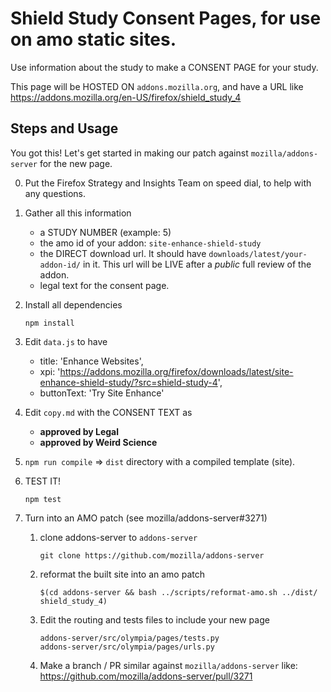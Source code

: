 # Shield Study Consent Pages, for use on amo static sites.

Use information about the study to make a CONSENT PAGE for your study.

This page will be HOSTED ON `addons.mozilla.org`, and have a URL like <https://addons.mozilla.org/en-US/firefox/shield_study_4>


## Steps and Usage

You got this!  Let's get started in making our patch against `mozilla/addons-server` for the new page.

0.  Put the Firefox Strategy and Insights Team on speed dial, to help with any questions.

1.  Gather all this information

    - a STUDY NUMBER (example:  5)
    - the amo id of your addon:  `site-enhance-shield-study`
    - the DIRECT download url.  It should have `downloads/latest/your-addon-id/` in it.  This url will be LIVE after a *public* full review of the addon.
    - legal text for the consent page.

2.  Install all dependencies

    `npm install`

3.  Edit `data.js` to have

    - title: 'Enhance Websites',
    - xpi: 'https://addons.mozilla.org/firefox/downloads/latest/site-enhance-shield-study/?src=shield-study-4',
    - buttonText: 'Try Site Enhance'

4.  Edit `copy.md` with the CONSENT TEXT as

    - **approved by Legal**
    - **approved by Weird Science**

5.  `npm run compile` => `dist` directory with a compiled template (site).

6.  TEST IT!

    ```npm test```

7.  Turn into an AMO patch (see mozilla/addons-server#3271)

    1.  clone addons-server to `addons-server`

        ```
        git clone https://github.com/mozilla/addons-server
        ```

    2.  reformat the built site into an amo patch

        ```
        $(cd addons-server && bash ../scripts/reformat-amo.sh ../dist/ shield_study_4)
        ```

    3.  Edit the routing and tests files to include your new page

        ```
        addons-server/src/olympia/pages/tests.py
        addons-server/src/olympia/pages/urls.py
        ```

    4.  Make a branch / PR similar against `mozilla/addons-server` like:  <https://github.com/mozilla/addons-server/pull/3271>
